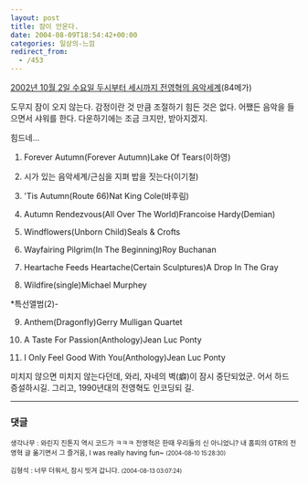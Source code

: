 ```yaml
---
layout: post
title: 잠이 안온다.
date: 2004-08-09T18:54:42+00:00
categories: 일상의-느낌
redirect_from:
  - /453
---
```


<a href=http://jinto.sytes.net/pub/24/KBS2FM_MUSICWORLD_2002-10-02_WED_02-03h.mp3>2002년 10월 2일 수요일 두시부터 세시까지 전영혁의 음악세계</a>(84메가)

도무지 잠이 오지 않는다. 감정이란 것 만큼 조절하기 힘든 것은 없다. 어쨌든 음악을 들으면서 샤워를 한다. 다운하기에는 조금 크지만, 받아지겠지.

힘드네...

1. Forever Autumn(Forever Autumn)Lake Of Tears(이하영)

2. 시가 있는 음악세계/근심을 지펴 밥을 짓는다(이기철)

3. 'Tis Autumn(Route 66)Nat King Cole(바후림)

4. Autumn Rendezvous(All Over The World)Francoise Hardy(Demian)

5. Windflowers(Unborn Child)Seals & Crofts

6. Wayfairing Pilgrim(In The Beginning)Roy Buchanan

7. Heartache Feeds Heartache(Certain Sculptures)A Drop In The Gray

8. Wildfire(single)Michael Murphey

*특선앨범(2)-

9. Anthem(Dragonfly)Gerry Mulligan Quartet

10. A Taste For Passion(Anthology)Jean Luc Ponty

11. I Only Feel Good With You(Anthology)Jean Luc Ponty

미치지 않으면 미치지 않는다던데, 와리, 자네의 벽(癖)이 잠시 중단되었군. 어서 하드 증설하시길. 그리고, 1990년대의 전영혁도 인코딩되 길.



* * *

### 댓글



<!--- cmt:790 --->
<!--- mail: --->
<!--- parent:0 --->

<small class=comment>생각나무 : 와린지 진톤지 역시 코드가 ㅋㅋㅋ 전영혁은 한때 우리들의 신 아니었니? 내 홈피의 GTR의 전영혁 글 옮기면서 그 즐거움, I was really having fun~ <small>(2004-08-10 15:28:30)</small></small>


<!--- cmt:791 --->
<!--- mail: --->
<!--- parent:0 --->

<small class=comment>김형석 : 너무 더워서, 잠시 빗겨 갑니다. <small>(2004-08-13 03:07:24)</small></small>

